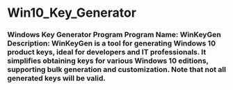 # Win10_Key_Generator
### Windows Key Generator Program  **Program Name:** WinKeyGen  **Description:**   WinKeyGen is a tool for generating Windows 10 product keys, ideal for developers and IT professionals. It simplifies obtaining keys for various Windows 10 editions, supporting bulk generation and customization. Note that not all generated keys will be valid.
